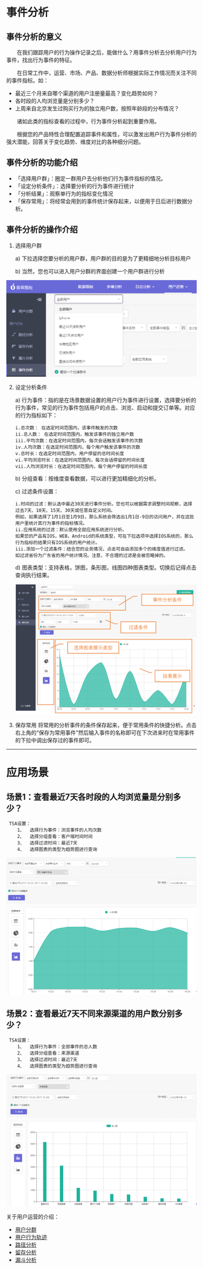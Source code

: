 # 事件分析

## 事件分析的意义
&emsp;&emsp;在我们跟踪用户的行为操作记录之后，能做什么？用事件分析去分析用户行为事件，找出行为事件的特征。

&emsp;&emsp;在日常工作中，运营、市场、产品、数据分析师根据实际工作情况而关注不同的事件指标。如：
* 最近三个月来自哪个渠道的用户注册量最高？变化趋势如何？
* 各时段的人均浏览量是分别多少？
* 上周来自北京发生过购买行为的独立用户数，按照年龄段的分布情况？

&emsp;&emsp;诸如此类的指标查看的过程中，行为事件分析起到重要作用。

&emsp;&emsp;根据您的产品特性合理配置追踪事件和属性，可以激发出用户行为事件分析的强大潜能，回答关于变化趋势、维度对比的各种细分问题。

## 事件分析的功能介绍
* 「选择用户群」：圈定一群用户去分析他们行为事件指标的情况。
* 「设定分析条件」：选择要分析的行为事件进行统计
* 「分析结果」：观察单行为的指标变化情况
* 「保存常用」：将经常会用到的事件统计保存起来，以便用于日后进行数据分析。

 
## 事件分析的操作介绍
1. 选择用户群

    a)	下拉选择您要分析的用户群，用户群的目的是为了更精细地分析目标用户

    b)	当然，您也可以进入用户分群的界面创建一个用户群进行分析

![](/assets/user/event-1.png)

2.	设定分析条件

    a)	行为事件：指的是在场景数据设置的用户行为事件进行设置，选择要分析的行为事件，常见的行为事件包括用户的点击、浏览、启动和提交订单等。对应的行为指标如下：

        i.总次数： 在选定时间范围内，该事件触发的次数
        ii.总人数： 在选定时间范围内，触发该事件的独立用户数
        iii.平均次数：在选定时间范围内，每次会话触发该事件的次数
        iv.人均次数：在选定时间范围内，每个用户触发该事件的次数
        v.总时长：在选定时间范围内，用户停留的总时间长度
        vi.平均浏览时长：在选定时间范围内，每次会话停留的时间长度
        vii.人均浏览时长：在选定时间范围内，每个用户停留的时间长度

    b)	分组查看：按维度查看数据，可以进行更加精细化的分析。

    c)	过滤条件设置：

        i.时间的过滤：默认选中最近30天进行事件分析。您也可以根据需求调整时间观察，选择过去7天、10天、15天、30天或任意自定义时间。
        例如，如果选择了1月1日至1月9日，那么系统会筛选出1月1日-9日的访问用户，并在这批用户里统计其行为事件的指标情况。
        ii.应用系统的过滤：默认使用全部应用系统进行分析。
        如果您的产品有IOS，WEB，Android的系统类型，可在下拉选项中选择IOS系统的，那么行为指标的结果只有IOS系统的用户统计。
        iii.添加一个过滤条件：结合您的业务情况，点击可自由添加多个的维度值进行过滤。
        如过滤省份为广东省的用户统计情况。注意，不合理的过滤是会被忽略掉的。
    d)	图表类型：支持表格，饼图，条形图，线图四种图表类型。切换后记得点击查询执行结果。

    ![](/assets/user/event-2.png)

3.	保存常用
将常用的分析事件的条件保存起来，便于常用条件的快捷分析。点击右上角的“保存为常用事件”然后输入事件的名称即可在下次进来时在常用事件的下拉中调出保存过的事件即可。

***


# 应用场景
## 场景1：查看最近7天各时段的人均浏览量是分别多少？

```
 TSA设置：
    1、	选择行为事件：浏览事件的人均次数
    2、	选择分组查看：客户端时间时间
    3、	选择过滤时间：最近7天
    4、	选择图表的类型为趋势图进行查询
```
![](/assets/user/event-3.png)

## 场景2：查看最近7天不同来源渠道的用户数分别多少？
```
 TSA设置：
    1、	选择行为事件：全部事件的总人数
    2、	选择分组查看：来源渠道
    3、	选择过滤时间：最近7天
    4、	选择图表的类型为趋势图进行查询
```
![](/assets/user/event-4.png)



关于用户运营的介绍：
  * [用户分群](user-segmentation.md)
  * [用户行为轨迹](user-segmentation.md#behavior-trace)
  * [路径分析](path-analytics.md)
  * [留存分析](retation-analytics.md)
  * [漏斗分析](funnel-analytics.md)